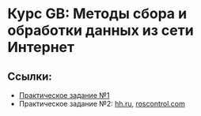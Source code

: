 # Курс GB: Методы сбора и обработки данных из сети Интернет

## Ссылки:
- [Практическое задание №1](task01.ipynb)
- Практическое задание №2: [hh.ru](task02/task02_hh.ipynb), [roscontrol.com](task02/task02_rostest.ipynb)
